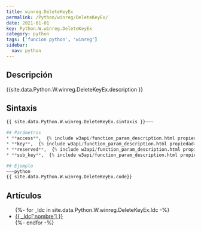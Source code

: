 ```yaml
---
title: winreg.DeleteKeyEx
permalink: /Python/winreg/DeleteKeyEx/
date: 2021-01-01
key: Python.W.winreg.DeleteKeyEx
category: python
tags: ['funcion python', 'winreg']
sidebar: 
  nav: python
---
```


## Descripción
{{site.data.Python.W.winreg.DeleteKeyEx.description }}

## Sintaxis
~~~python
{{ site.data.Python.W.winreg.DeleteKeyEx.sintaxis }}~~~

## Parámetros
* **access**,  {% include w3api/function_param_description.html propiedad=site.data.Python.W.winreg.DeleteKeyEx valor="access" %}
* **key**,  {% include w3api/function_param_description.html propiedad=site.data.Python.W.winreg.DeleteKeyEx valor="key" %}
* **reserved**,  {% include w3api/function_param_description.html propiedad=site.data.Python.W.winreg.DeleteKeyEx valor="reserved" %}
* **sub_key**,  {% include w3api/function_param_description.html propiedad=site.data.Python.W.winreg.DeleteKeyEx valor="sub_key" %}

## Ejemplo
~~~python
{{ site.data.Python.W.winreg.DeleteKeyEx.code}}
~~~

## Artículos
<ul>
{%- for _ldc in site.data.Python.W.winreg.DeleteKeyEx.ldc -%}
   <li>
       <a href="{{_ldc['url'] }}">{{ _ldc['nombre'] }}</a>
   </li>
{%- endfor -%}
</ul>
